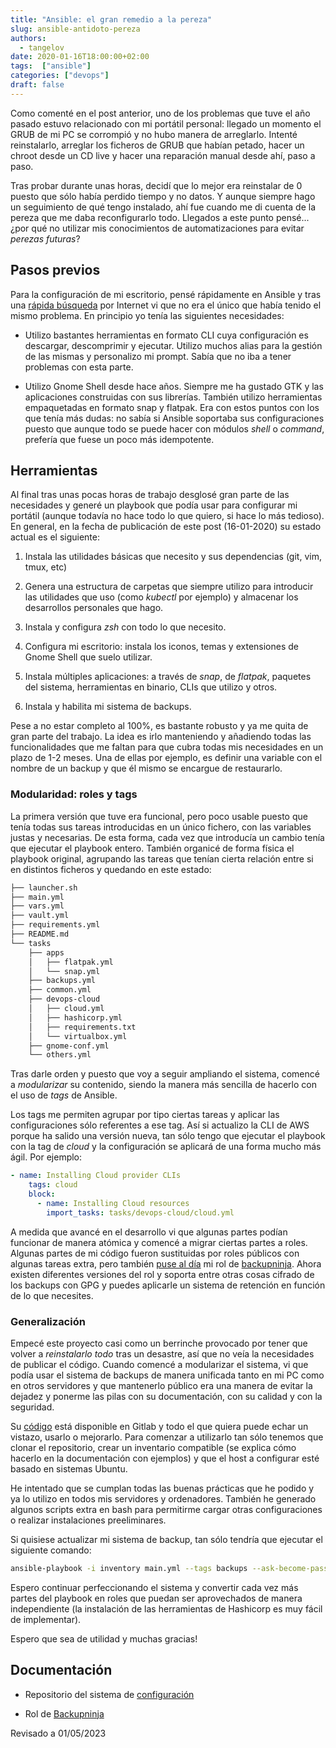 ```yaml
---
title: "Ansible: el gran remedio a la pereza"
slug: ansible-antidoto-pereza
authors:
  - tangelov
date: 2020-01-16T18:00:00+02:00
tags:  ["ansible"]
categories: ["devops"]
draft: false
---
```


Como comenté en el post anterior, uno de los problemas que tuve el año pasado estuvo relacionado con mi portátil personal: llegado un momento el GRUB de mi PC se corrompió y no hubo manera de arreglarlo. Intenté reinstalarlo, arreglar los ficheros de GRUB que habían petado, hacer un chroot desde un CD live y hacer una reparación manual desde ahí, paso a paso.

Tras probar durante unas horas, decidí que lo mejor era reinstalar de 0 puesto que sólo había perdido tiempo y no datos. Y aunque siempre hago un seguimiento de qué tengo instalado, ahí fue cuando me di cuenta de la pereza que me daba reconfigurarlo todo. Llegados a este punto pensé... ¿por qué no utilizar mis conocimientos de automatizaciones para evitar _perezas futuras_?

<!--more-->

## Pasos previos
Para la configuración de mi escritorio, pensé rápidamente en Ansible y tras una [rápida búsqueda](https://www.google.com/search?&channel=fs&q=gnome+ansible&ie=utf-8&oe=utf-8) por Internet vi que no era el único que había tenido el mismo problema. En principio yo tenía las siguientes necesidades:

* Utilizo bastantes herramientas en formato CLI cuya configuración es descargar, descomprimir y ejecutar. Utilizo muchos alias para la gestión de las mismas y personalizo mi prompt. Sabía que no iba a tener problemas con esta parte.

* Utilizo Gnome Shell desde hace años. Siempre me ha gustado GTK y las aplicaciones construidas con sus librerías. También utilizo herramientas empaquetadas en formato snap y flatpak. Era con estos puntos con los que tenía más dudas: no sabía si Ansible soportaba sus configuraciones puesto que aunque todo se puede hacer con módulos _shell_ o _command_, prefería que fuese un poco más idempotente.

## Herramientas
Al final tras unas pocas horas de trabajo desglosé gran parte de las necesidades y generé un playbook que podía usar para configurar mi portátil (aunque todavía no hace todo lo que quiero, si hace lo más tedioso). En general, en la fecha de publicación de este post (16-01-2020) su estado actual es el siguiente:

1. Instala las utilidades básicas que necesito y sus dependencias (git, vim, tmux, etc)

2. Genera una estructura de carpetas que siempre utilizo para introducir las utilidades que uso (como _kubectl_ por ejemplo) y almacenar los desarrollos personales que hago.

3. Instala y configura _zsh_ con todo lo que necesito.

4. Configura mi escritorio: instala los iconos, temas y extensiones de Gnome Shell que suelo utilizar.

5. Instala múltiples aplicaciones: a través de _snap_, de _flatpak_, paquetes del sistema, herramientas en binario, CLIs que utilizo y otros.

6. Instala y habilita mi sistema de backups.

Pese a no estar completo al 100%, es bastante robusto y ya me quita de gran parte del trabajo. La idea es irlo manteniendo y añadiendo todas las funcionalidades que me faltan para que cubra todas mis necesidades en un plazo de 1-2 meses. Una de ellas por ejemplo, es definir una variable con el nombre de un backup y que él mismo se encargue de restaurarlo.


### Modularidad: roles y tags
La primera versión que tuve era funcional, pero poco usable puesto que tenía todas sus tareas introducidas en un único fichero, con las variables justas y necesarias. De esta forma, cada vez que introducía un cambio tenía que ejecutar el playbook entero. También organicé de forma física el playbook original, agrupando las tareas que tenían cierta relación entre si en distintos ficheros y quedando en este estado:

```bash
├── launcher.sh
├── main.yml
├── vars.yml
├── vault.yml
├── requirements.yml
├── README.md
└── tasks
    ├── apps
    │   ├── flatpak.yml
    │   └── snap.yml
    ├── backups.yml
    ├── common.yml
    ├── devops-cloud
    │   ├── cloud.yml
    │   ├── hashicorp.yml
    │   ├── requirements.txt
    │   └── virtualbox.yml
    ├── gnome-conf.yml
    └── others.yml
```

Tras darle orden y puesto que voy a seguir ampliando el sistema, comencé a _modularizar_ su contenido, siendo la manera más sencilla de hacerlo con el uso de _tags_ de Ansible.

Los tags me permiten agrupar por tipo ciertas tareas y aplicar las configuraciones sólo referentes a ese tag. Así si actualizo la CLI de AWS porque ha salido una versión nueva, tan sólo tengo que ejecutar el playbook con la tag de _cloud_ y la configuración se aplicará de una forma mucho más ágil. Por ejemplo:

```yaml
- name: Installing Cloud provider CLIs
    tags: cloud
    block:
      - name: Installing Cloud resources
        import_tasks: tasks/devops-cloud/cloud.yml
```

A medida que avancé en el desarrollo vi que algunas partes podían funcionar de manera atómica y comencé a migrar ciertas partes a roles. Algunas partes de mi código fueron sustituidas por roles públicos con algunas tareas extra, pero también [puse al día](https://gitlab.com/tangelov-roles/backupninja) mi rol de [backupninja](https://tangelov.me/posts/ansible-iv.html). Ahora existen diferentes versiones del rol y soporta entre otras cosas cifrado de los backups con GPG y puedes aplicarle un sistema de retención en función de lo que necesites.


### Generalización
Empecé este proyecto casi como un berrinche provocado por tener que volver a _reinstalarlo todo_ tras un desastre, así que no veía la necesidades de publicar el código. Cuando comencé a modularizar el sistema, vi que podía usar el sistema de backups de manera unificada tanto en mi PC como en otros servidores y que mantenerlo público era una manera de evitar la dejadez y ponerme las pilas con su documentación, con su calidad y con la seguridad.

Su [código](https://gitlab.com/tangelov/configuration) está disponible en Gitlab y todo el que quiera puede echar un vistazo, usarlo o mejorarlo. Para comenzar a utilizarlo tan sólo tenemos que clonar el repositorio, crear un inventario compatible (se explica cómo hacerlo en la documentación con ejemplos) y que el host a configurar esté basado en sistemas Ubuntu.

He intentado que se cumplan todas las buenas prácticas que he podido y ya lo utilizo en todos mis servidores y ordenadores. También he generado algunos scripts extra en bash para permitirme cargar otras configuraciones o realizar instalaciones preeliminares.

Si quisiese actualizar mi sistema de backup, tan sólo tendría que ejecutar el siguiente comando:

```bash
ansible-playbook -i inventory main.yml --tags backups --ask-become-pass --ask-vault-pass --limit=localhost
```

Espero continuar perfeccionando el sistema y convertir cada vez más partes del playbook en roles que puedan ser aprovechados de manera independiente (la instalación de las herramientas de Hashicorp es muy fácil de implementar).

Espero que sea de utilidad y muchas gracias!


## Documentación

* Repositorio del sistema de [configuración](https://gitlab.com/tangelov/configuration)

* Rol de [Backupninja](https://gitlab.com/tangelov-roles/backupninja)


Revisado a 01/05/2023
